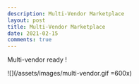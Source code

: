```yaml
---
description: Multi-Vendor Marketplace
layout: post
title: Multi-Vendor Marketplace
date: 2021-02-15
comments: true
---
```

Multi-vendor ready !

![](/assets/images/multi-vendor.gif =600x)